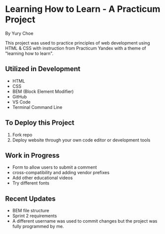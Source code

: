 <!-- Project Title Name:  -->
# Learning How to Learn - A Practicum Project
By Yury Choe

<!-- Project Description: Features, Functionality, why you've made it, what problem should it address, all technologies you've worked with while dev'ing your project -->
This project was used to practice principles of web development using HTML & CSS with instruction from Practicum Yandex with a theme of "learning how to learn".

## Utilized in Development
- HTML
- CSS
- BEM (Block Element Modifier)
- GitHub
- VS Code
- Terminal Command Line

<!-- Instructions on deployment -->
## To Deploy this Project
1. Fork repo
2. Deploy website through your own code editor or development tools

<!-- Plans for finalizing the project, if any: i.e. Fix x using y to achieve z -->
## Work in Progress
- Form to allow users to submit a comment
- cross-compatibility and adding vendor prefixes
- Add other educational videos
- Try different fonts

## Recent Updates
- BEM file structure
- Sprint 2 requirements
- A different username was used to commit changes but the project was fully programmed by me.

<!-- ## System Requirement -->

